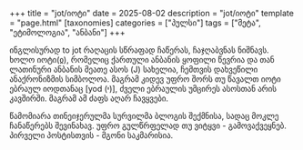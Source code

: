 +++
title = "jot/იოტი"
date = 2025-08-02
description = "jot/იოტი"
template = "page.html"
[taxonomies]
categories = ["პულსი"]
tags = ["მეტა", "ეტიმოლოგია", "ანბანი"]
+++

ინგლისურად to jot რაღაცის სწრაფად ჩაწერას, ჩაჯღაბვნას ნიშნავს. ხოლო იოტი(ჲ), რომელიც ქართული ანბანის ყოფილი წევრია და თან ლათინური ანბანის მეათე ასოს (J) სახელია, ჩემთვის დახვეწილი ანაქრონიზმის სიმბოლოა. მაგრამ კიდევ უფრო შორს თუ წავალთ იოტი ებრაულ იოდთანაც [yod (י)], ძველი ებრაულის უმცირეს ასოსთან არის კავშირში. მაგრამ ამ ძაფს აღარ ჩავყვები. 

წამომიარა თინეიჯერულმა სურვილმა ბლოგის შექმნისა, სადაც მოკლე ჩანაწერებს შევინახავ. უფრო გულწრფელად თუ ვიტყვი - გამოვაქვეყნებ. პირველი პოსტისთვის - მგონი საკმარისია.
